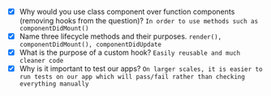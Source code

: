 - [X] Why would you use class component over function components (removing hooks from the question)?
    `In order to use methods such as componentDidMount()`
- [X] Name three lifecycle methods and their purposes.
    `render(), componentDidMount(), componentDidUpdate`
- [X] What is the purpose of a custom hook?
    `Easily reusable and much cleaner code`
- [X] Why is it important to test our apps?
    `On larger scales, it is easier to run tests on our app which will pass/fail rather than checking everything manually`